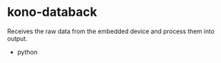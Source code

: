 # kono-databack

Receives the raw data from the embedded device and process them into output.
- python
